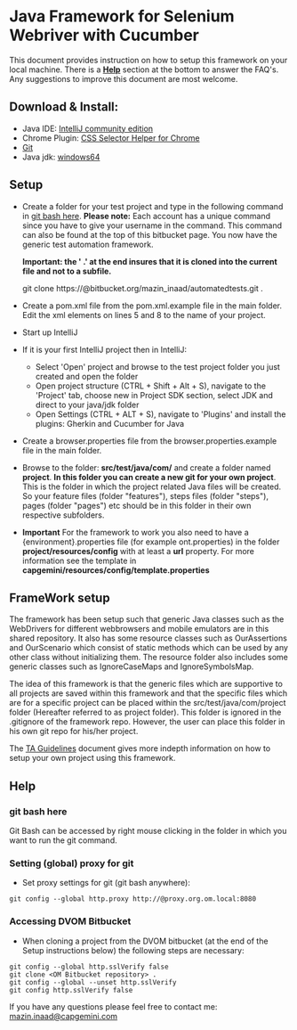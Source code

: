 Java Framework for Selenium Webriver with Cucumber
==================================================

This document provides instruction on how to setup this framework on your local machine. There is a [**Help**](#markdown-header-help) section at the bottom to answer the FAQ's. Any suggestions to improve this document are most welcome.

## Download & Install:

- Java IDE: [IntelliJ community edition](https://www.jetbrains.com/idea/download/#section=windows)
- Chrome Plugin: [CSS Selector Helper for Chrome](https://chrome.google.com/webstore/detail/css-selector-helper-for-c/gddgceinofapfodcekopkjjelkbjodin)
- [Git](https://git-scm.com)
- Java jdk: [windows64](http://www.oracle.com/technetwork/java/javase/downloads/jdk9-downloads-3848520.html)


## Setup

- Create a folder for your test project and type in the following command in [git bash here](#markdown-header-git-bash-here). 
  **Please note:** Each account has a unique command since you have to give your username in the command.
  This command can also be found at the top of this bitbucket page.
  You now have the generic test automation framework.
  
  **Important: the ' .' at the end insures that it is cloned into the current file and not to a subfile.**
    
    git clone https://<username>@bitbucket.org/mazin_inaad/automatedtests.git .
    
- Create a pom.xml file from the pom.xml.example file in the main folder. Edit the xml elements on lines 5 and 8 to the name of your project.
- Start up IntelliJ
- If it is your first IntelliJ project then in IntelliJ:
    - Select 'Open' project and browse to the test project folder you just created and open the folder
    - Open project structure (CTRL + Shift + Alt + S), navigate to the 'Project' tab, choose new in Project SDK section, select JDK and direct to your java/jdk folder
    - Open Settings (CTRL + ALT + S), navigate to 'Plugins' and install the plugins: Gherkin and Cucumber for Java
- Create a browser.properties file from the browser.properties.example file in the main folder. 
- Browse to the folder: **src/test/java/com/** and create a folder named  **project**. **In this folder you can create a new git for your own project**.
  This is the folder in which the project related Java files will be created. So your
  feature files (folder "features"), steps files (folder "steps"), pages (folder "pages") etc should be in this folder in their own respective subfolders.
- **Important** For the framework to work you also need to have a {environment}.properties file (for example ont.properties) in the folder **project/resources/config** with at least a **url** property.
  For more information see the template in **capgemini/resources/config/template.properties**
  
  
## FrameWork setup
The framework has been setup such that generic Java classes such as the WebDrivers for 
different webbrowsers and mobile emulators are in this shared repository. It also has some
resource classes such as OurAssertions and OurScenario which consist of static methods which
can be used by any other class without initializing them.
The resource folder also includes some generic classes such as IgnoreCaseMaps and IgnoreSymbolsMap.


The idea of this framework is that the generic files which are supportive to all projects are saved within 
this framework and that the specific files which are for a specific project can be placed within
the src/test/java/com/project folder (Hereafter referred to as project folder). This folder is ignored in the .gitignore of the
framework repo. However, the user can place this folder in his own git repo for his/her project.

The [TA Guidelines](TAGuidelines.pdf) document gives more indepth information on how to setup your own project using this framework.

## Help

### git bash here 
Git Bash can be accessed by right mouse clicking in the folder in which you want to run the git command. 

### Setting (global) proxy for git
- Set proxy settings for git (git bash anywhere):
```git
git config --global http.proxy http://@proxy.org.om.local:8080
```  

### Accessing DVOM Bitbucket
- When cloning a project from the DVOM bitbucket (at the end of the Setup instructions below) the following steps are necessary:
```git  
git config --global http.sslVerify false
git clone <OM Bitbucket repository> .
git config --global --unset http.sslVerify
git config http.sslVerify false
```


If you have any questions please feel free to contact me: mazin.inaad@capgemini.com
